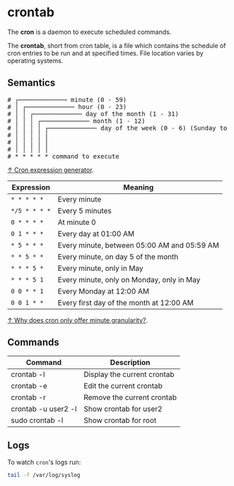 # crontab

The **cron** is a daemon to execute scheduled commands.

The **crontab**, short from cron table, is a file which contains the schedule of cron entries to be run and at specified times. File location varies by operating systems.

## Semantics

<pre>
# ┌───────────── minute (0 - 59)
# │ ┌───────────── hour (0 - 23)
# │ │ ┌───────────── day of the month (1 - 31)
# │ │ │ ┌───────────── month (1 - 12)
# │ │ │ │ ┌───────────── day of the week (0 - 6) (Sunday to Saturday; 7 is also Sunday on some systems)
# │ │ │ │ │
# │ │ │ │ │
# │ │ │ │ │
# * * * * * command to execute
</pre>

[↑ Cron expression generator](https://crontab.cronhub.io/).

| Expression    | Meaning                                     |
| ------------- | ------------------------------------------- |
| `* * * * *`   | Every minute                                |
| `*/5 * * * *` | Every 5 minutes                             |
| `0 * * * *`   | At minute 0                                 |
| `0 1 * * *`   | Every day at 01:00 AM                       |
| `* 5 * * *`   | Every minute, between 05:00 AM and 05:59 AM |
| `* * 5 * *`   | Every minute, on day 5 of the month         |
| `* * * 5 *`   | Every minute, only in May                   |
| `* * * 5 1`   | Every minute, only on Monday, only in May   |
| `0 0 * * 1`   | Every Monday at 12:00 AM                    |
| `0 0 1 * *`   | Every first day of the month at 12:00 AM    |

[↑ Why does cron only offer minute granularity?](https://superuser.com/questions/620807/why-does-cron-only-offer-minute-granularity).

## Commands

| Command             | Description                 |
| ------------------- | --------------------------- |
| crontab -l          | Display the current crontab |
| crontab -e          | Edit the current crontab    |
| crontab -r          | Remove the current crontab  |
| crontab -u user2 -l | Show crontab for user2      |
| sudo crontab -l     | Show crontab for root       |

## Logs

To watch `cron`'s logs run:

```bash
tail -f /var/log/syslog
```
